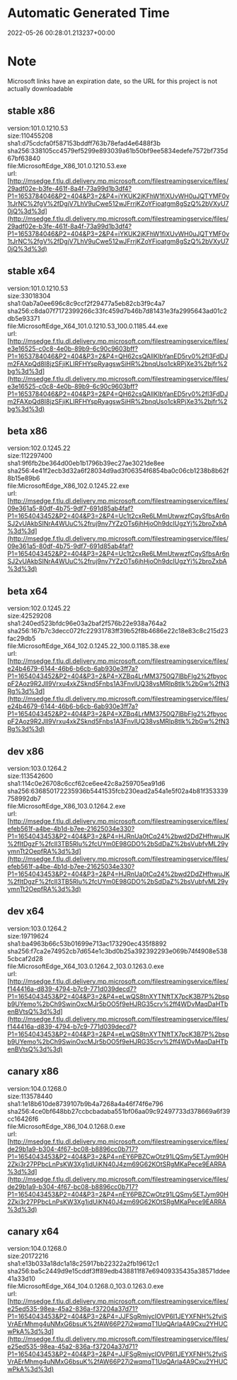 # Automatic Generated Time
2022-05-26 00:28:01.213237+00:00

# Note
Microsoft links have an expiration date, so the URL for this project is not actually downloadable

## stable x86
version:101.0.1210.53  
size:110455208  
sha1:d75cdcfa0f587153bddff763b78efad4e6488f3b  
sha256:338105cc4579ef5299e893039a61b50bf9ee5834edefe7572bf735d67bf63840  
file:MicrosoftEdge_X86_101.0.1210.53.exe  
url:[http://msedge.f.tlu.dl.delivery.mp.microsoft.com/filestreamingservice/files/29adf02e-b3fe-461f-8a4f-73a99d1b3df4?P1=1653784046&P2=404&P3=2&P4=iYKUK2jKFhW1fiXUvWH0uJQTYMF0v1tJrNC%2fgV%2fDgjV7LhV9uCwe512wJFrrjKZoYFioatgm8gSzQ%2bVXyU70jQ%3d%3d](http://msedge.f.tlu.dl.delivery.mp.microsoft.com/filestreamingservice/files/29adf02e-b3fe-461f-8a4f-73a99d1b3df4?P1=1653784046&P2=404&P3=2&P4=iYKUK2jKFhW1fiXUvWH0uJQTYMF0v1tJrNC%2fgV%2fDgjV7LhV9uCwe512wJFrrjKZoYFioatgm8gSzQ%2bVXyU70jQ%3d%3d)  

## stable x64
version:101.0.1210.53  
size:33018304  
sha1:0ab7a0ee696c8c9ccf2f29477a5eb82cb3f9c4a7  
sha256:c8da07f7172399266c33fc459d7b46b7d81431e3fa2995643ad01c2db5e93371  
file:MicrosoftEdge_X64_101.0.1210.53_100.0.1185.44.exe  
url:[http://msedge.f.tlu.dl.delivery.mp.microsoft.com/filestreamingservice/files/e3e16525-c0c8-4e0b-89b9-6c90c9603bff?P1=1653784046&P2=404&P3=2&P4=QH62csQAllKlbYanED5rv0%2fl3FdDJm2FAXpQd8I8jzSFjiKLIRFHYspRyagswSiHR%2bnqUso1ckRPjXe3%2bjfr%2bg%3d%3d](http://msedge.f.tlu.dl.delivery.mp.microsoft.com/filestreamingservice/files/e3e16525-c0c8-4e0b-89b9-6c90c9603bff?P1=1653784046&P2=404&P3=2&P4=QH62csQAllKlbYanED5rv0%2fl3FdDJm2FAXpQd8I8jzSFjiKLIRFHYspRyagswSiHR%2bnqUso1ckRPjXe3%2bjfr%2bg%3d%3d)  

## beta x86
version:102.0.1245.22  
size:112297400  
sha1:9f6fb2be364d00eb1b1796b39ec27ae3021de8ee  
sha256:4e41f2ecb3d32a6f28034d9ad3f06354f6854ba0c06cb1238b8b62f8b15e89b6  
file:MicrosoftEdge_X86_102.0.1245.22.exe  
url:[http://msedge.f.tlu.dl.delivery.mp.microsoft.com/filestreamingservice/files/09e361a5-80df-4b75-9df7-691d85ab4faf?P1=1654043452&P2=404&P3=2&P4=Uc1t2cxRe6LMmUtwwzfCqySfbsAr6nSJ2vUAkbSINrA4WUuC%2fruj9nv7YZzOTs6jhHjoOh9dcIUgzYj%2broZxbA%3d%3d](http://msedge.f.tlu.dl.delivery.mp.microsoft.com/filestreamingservice/files/09e361a5-80df-4b75-9df7-691d85ab4faf?P1=1654043452&P2=404&P3=2&P4=Uc1t2cxRe6LMmUtwwzfCqySfbsAr6nSJ2vUAkbSINrA4WUuC%2fruj9nv7YZzOTs6jhHjoOh9dcIUgzYj%2broZxbA%3d%3d)  

## beta x64
version:102.0.1245.22  
size:42529208  
sha1:240ed523bfdc96e03a2baf2f576b22e938a764a2  
sha256:167b7c3decc072fc22931783ff39b52f8b4686e22c18e83c8c215d23fac29db5  
file:MicrosoftEdge_X64_102.0.1245.22_100.0.1185.38.exe  
url:[http://msedge.f.tlu.dl.delivery.mp.microsoft.com/filestreamingservice/files/e24b4679-6144-46b6-b6cb-6ab930e3ff7a?P1=1654043452&P2=404&P3=2&P4=XZBq4LrMM3750Q7lBbFIg2%2fbyocpF2Aoz9R2JlI9Vrxu4xkZSknd5Fnbs1A3FnvlUQ38vsMRlp8tIk%2bGw%2fN3Rg%3d%3d](http://msedge.f.tlu.dl.delivery.mp.microsoft.com/filestreamingservice/files/e24b4679-6144-46b6-b6cb-6ab930e3ff7a?P1=1654043452&P2=404&P3=2&P4=XZBq4LrMM3750Q7lBbFIg2%2fbyocpF2Aoz9R2JlI9Vrxu4xkZSknd5Fnbs1A3FnvlUQ38vsMRlp8tIk%2bGw%2fN3Rg%3d%3d)  

## dev x86
version:103.0.1264.2  
size:113542600  
sha1:114c0e26708c6ccf62ce6ee42c8a259705ea91d6  
sha256:636850172235936b5441535fcb230ead2a54a1e5f02a4b81f353339758992db7  
file:MicrosoftEdge_X86_103.0.1264.2.exe  
url:[http://msedge.f.tlu.dl.delivery.mp.microsoft.com/filestreamingservice/files/efeb561f-a4be-4b1d-b7ee-21625034e330?P1=1654043453&P2=404&P3=2&P4=HJRnUa0tCq24%2bwd2DdZHfhwuJK%2fItDgzF%2fcIl3TB5Rlu%2fcUYm0E98GDO%2bSdDaZ%2bsVubfvML29yymnTt2OepfRA%3d%3d](http://msedge.f.tlu.dl.delivery.mp.microsoft.com/filestreamingservice/files/efeb561f-a4be-4b1d-b7ee-21625034e330?P1=1654043453&P2=404&P3=2&P4=HJRnUa0tCq24%2bwd2DdZHfhwuJK%2fItDgzF%2fcIl3TB5Rlu%2fcUYm0E98GDO%2bSdDaZ%2bsVubfvML29yymnTt2OepfRA%3d%3d)  

## dev x64
version:103.0.1264.2  
size:19719624  
sha1:ba4963b66c53b01699e713ac173290ec435f8892  
sha256:f7ca2e74952cb7d654e1c3bd0b25a392392293e069b74f4908e5385cbcaf2d28  
file:MicrosoftEdge_X64_103.0.1264.2_103.0.1263.0.exe  
url:[http://msedge.f.tlu.dl.delivery.mp.microsoft.com/filestreamingservice/files/f144416a-d839-4794-b7c9-771d039decd7?P1=1654043453&P2=404&P3=2&P4=eLwQS8tnXYTNftTX7pcK3B7P%2bspb9UYemo%2bCh9SwinOxcMJr5bOO5f9eHJRG35crv%2ff4WDvMaqDaHTbenBVtsQ%3d%3d](http://msedge.f.tlu.dl.delivery.mp.microsoft.com/filestreamingservice/files/f144416a-d839-4794-b7c9-771d039decd7?P1=1654043453&P2=404&P3=2&P4=eLwQS8tnXYTNftTX7pcK3B7P%2bspb9UYemo%2bCh9SwinOxcMJr5bOO5f9eHJRG35crv%2ff4WDvMaqDaHTbenBVtsQ%3d%3d)  

## canary x86
version:104.0.1268.0  
size:113578440  
sha1:1e18b610de8739107b9b4a7268a4a46f74f6e796  
sha256:4ce0bf648bb27ccbcbadaba551bf06aa09c92497733d378669a6f39cc16426f6  
file:MicrosoftEdge_X86_104.0.1268.0.exe  
url:[http://msedge.f.tlu.dl.delivery.mp.microsoft.com/filestreamingservice/files/de29b1a9-b304-4f67-bc08-b8896cc0b717?P1=1654043453&P2=404&P3=2&P4=nEY6PBZCwOtz91LQSmy5ETJym90H2Zki3r27PPbcLnPsKW3Xg1jdUiKN40J4zm69G62KOtSRgMKaPece9EARRA%3d%3d](http://msedge.f.tlu.dl.delivery.mp.microsoft.com/filestreamingservice/files/de29b1a9-b304-4f67-bc08-b8896cc0b717?P1=1654043453&P2=404&P3=2&P4=nEY6PBZCwOtz91LQSmy5ETJym90H2Zki3r27PPbcLnPsKW3Xg1jdUiKN40J4zm69G62KOtSRgMKaPece9EARRA%3d%3d)  

## canary x64
version:104.0.1268.0  
size:20172216  
sha1:e13b033a18dc1a18c25917bb22322a2fb19612c1  
sha256:ba5c2449d9e15cddf3ff89edb438811f87e69409335435a38571ddee41a33d10  
file:MicrosoftEdge_X64_104.0.1268.0_103.0.1263.0.exe  
url:[http://msedge.f.tlu.dl.delivery.mp.microsoft.com/filestreamingservice/files/e25ed535-98ea-45a2-836a-f37204a37d71?P1=1654043453&P2=404&P3=2&P4=JJFSgRmiycIOVP6I1JEYXFNH%2fviSVrAErMhmg4uNMxG6bsuK%2fAW66P27i2wqmqT1UqQArla4A9Cxu2YHUCwPkA%3d%3d](http://msedge.f.tlu.dl.delivery.mp.microsoft.com/filestreamingservice/files/e25ed535-98ea-45a2-836a-f37204a37d71?P1=1654043453&P2=404&P3=2&P4=JJFSgRmiycIOVP6I1JEYXFNH%2fviSVrAErMhmg4uNMxG6bsuK%2fAW66P27i2wqmqT1UqQArla4A9Cxu2YHUCwPkA%3d%3d)  


